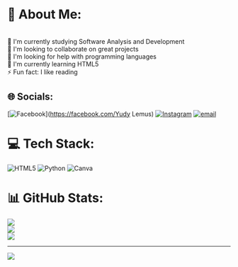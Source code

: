 # 💫 About Me:
<br>🔭 I'm currently studying Software Analysis and Development<br>👯 I'm looking to collaborate on great projects<br>🤝 I'm looking for help with programming languages<br>🌱 I'm currently learning HTML5<br>⚡ Fun fact: I like reading


## 🌐 Socials:
[![Facebook](https://img.shields.io/badge/Facebook-%231877F2.svg?logo=Facebook&logoColor=white)](https://facebook.com/Yudy Lemus) [![Instagram](https://img.shields.io/badge/Instagram-%23E4405F.svg?logo=Instagram&logoColor=white)](https://instagram.com/aleja_ndra3806) [![email](https://img.shields.io/badge/Email-D14836?logo=gmail&logoColor=white)](mailto:alejandralemus018@gmail.com) 

# 💻 Tech Stack:
![HTML5](https://img.shields.io/badge/html5-%23E34F26.svg?style=for-the-badge&logo=html5&logoColor=white) ![Python](https://img.shields.io/badge/python-3670A0?style=for-the-badge&logo=python&logoColor=ffdd54) ![Canva](https://img.shields.io/badge/Canva-%2300C4CC.svg?style=for-the-badge&logo=Canva&logoColor=white)
# 📊 GitHub Stats:
![](https://github-readme-stats.vercel.app/api?username=Ale-jandra7&theme=panda&hide_border=false&include_all_commits=false&count_private=false)<br/>
![](https://nirzak-streak-stats.vercel.app/?user=Ale-jandra7&theme=panda&hide_border=false)<br/>
![](https://github-readme-stats.vercel.app/api/top-langs/?username=Ale-jandra7&theme=panda&hide_border=false&include_all_commits=false&count_private=false&layout=compact)

---
[![](https://visitcount.itsvg.in/api?id=Ale-jandra7&icon=0&color=0)](https://visitcount.itsvg.in)

<!-- Proudly created with GPRM ( https://gprm.itsvg.in ) -->